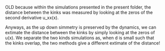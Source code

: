 OLD because within the simulations presented in the present folder,
the distance between the kinks was measured by looking at the zeros of the second derivative u_xx(x).

Anyways, as the up down simmetry is preserved by the dynamics, we can extimate the distance between the kinks by simply looking at the zeros of u(x).
We separate the two kinds simulations as, when d is small such that the kinks overlap, the two methods give a different extimate of the distance!
